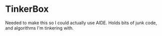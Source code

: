TinkerBox
=========

Needed to make this so I could actually use AIDE. Holds bits of junk code, and algorithms I'm tinkering with.